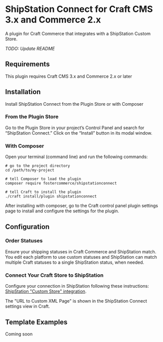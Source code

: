 # ShipStation Connect for Craft CMS 3.x and Commerce 2.x
A plugin for Craft Commerce that integrates with a ShipStation Custom Store.

_TODO: Update README_

## Requirements

This plugin requires Craft CMS 3.x and Commerce 2.x or later

## Installation

Install ShipStation Connect from the Plugin Store or with Composer

### From the Plugin Store

Go to the Plugin Store in your project’s Control Panel and search for “ShipStation Connect.” Click on the “Install” button in its modal window.

### With Composer

Open your terminal (command line) and run the following commands:

```
# go to the project directory
cd /path/to/my-project

# tell Composer to load the plugin
composer require fostercommerce/shipstationconnect

# tell Craft to install the plugin
./craft install/plugin shipstationconnect
```

After installing with composer, go to the Craft control panel plugin settings page to install and configure the settings for the plugin.

## Configuration

### Order Statuses

Ensure your shipping statuses in Craft Commerce and ShipStation match. You edit each platform to use custom statuses and ShipStation can match multiple Craft statuses to a single ShipStation status, when needed.

### Connect Your Craft Store to ShipStation

Configure your connection in ShipStation following these instructions: [ShipStation "Custom Store" integration](https://help.shipstation.com/hc/en-us/articles/205928478-ShipStation-Custom-Store-Development-Guide#3a).

The "URL to Custom XML Page" is shown in the ShipStation Connect settings view in Craft.

## Template Examples

Coming soon


